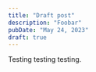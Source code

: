 ```yaml
---
title: "Draft post"
description: "Foobar"
pubDate: "May 24, 2023"
draft: true
---
```


Testing testing testing.
